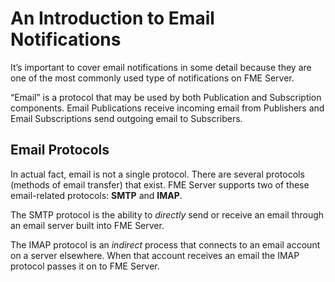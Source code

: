 # An Introduction to Email Notifications

It’s important to cover email notifications in some detail because they are one of the most commonly used type of notifications on FME Server.

“Email” is a protocol that may be used by both Publication and Subscription components. Email Publications receive incoming email from Publishers and Email Subscriptions send outgoing email to Subscribers.


## Email Protocols ##

In actual fact, email is not a single protocol. There are several protocols (methods of email transfer) that exist. FME Server supports two of these email-related protocols: **SMTP** and **IMAP**.

The SMTP protocol is the ability to *directly* send or receive an email through an email server built into FME Server.

The IMAP protocol is an *indirect* process that connects to an email account on a server elsewhere. When that account receives an email the IMAP protocol passes it on to FME Server.


